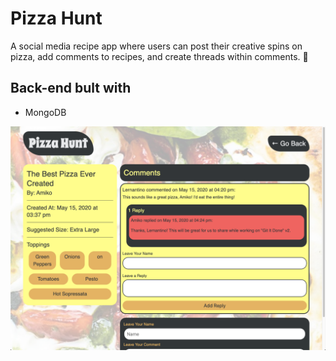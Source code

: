 # Pizza  Hunt 

A social media recipe app where users can post their creative spins on pizza, add comments to recipes, and create threads within comments. 🍕


## Back-end bult with 
* MongoDB
 

 ![](https://github.com/Mayorgak/pizza-hunt/blob/master/public/assets/images/pizza.png)